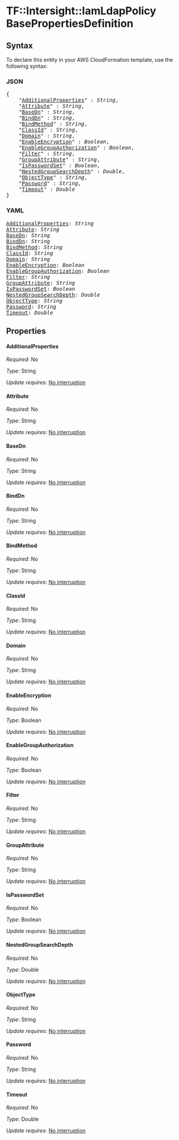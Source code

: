 # TF::Intersight::IamLdapPolicy BasePropertiesDefinition

## Syntax

To declare this entity in your AWS CloudFormation template, use the following syntax:

### JSON

<pre>
{
    "<a href="#additionalproperties" title="AdditionalProperties">AdditionalProperties</a>" : <i>String</i>,
    "<a href="#attribute" title="Attribute">Attribute</a>" : <i>String</i>,
    "<a href="#basedn" title="BaseDn">BaseDn</a>" : <i>String</i>,
    "<a href="#binddn" title="BindDn">BindDn</a>" : <i>String</i>,
    "<a href="#bindmethod" title="BindMethod">BindMethod</a>" : <i>String</i>,
    "<a href="#classid" title="ClassId">ClassId</a>" : <i>String</i>,
    "<a href="#domain" title="Domain">Domain</a>" : <i>String</i>,
    "<a href="#enableencryption" title="EnableEncryption">EnableEncryption</a>" : <i>Boolean</i>,
    "<a href="#enablegroupauthorization" title="EnableGroupAuthorization">EnableGroupAuthorization</a>" : <i>Boolean</i>,
    "<a href="#filter" title="Filter">Filter</a>" : <i>String</i>,
    "<a href="#groupattribute" title="GroupAttribute">GroupAttribute</a>" : <i>String</i>,
    "<a href="#ispasswordset" title="IsPasswordSet">IsPasswordSet</a>" : <i>Boolean</i>,
    "<a href="#nestedgroupsearchdepth" title="NestedGroupSearchDepth">NestedGroupSearchDepth</a>" : <i>Double</i>,
    "<a href="#objecttype" title="ObjectType">ObjectType</a>" : <i>String</i>,
    "<a href="#password" title="Password">Password</a>" : <i>String</i>,
    "<a href="#timeout" title="Timeout">Timeout</a>" : <i>Double</i>
}
</pre>

### YAML

<pre>
<a href="#additionalproperties" title="AdditionalProperties">AdditionalProperties</a>: <i>String</i>
<a href="#attribute" title="Attribute">Attribute</a>: <i>String</i>
<a href="#basedn" title="BaseDn">BaseDn</a>: <i>String</i>
<a href="#binddn" title="BindDn">BindDn</a>: <i>String</i>
<a href="#bindmethod" title="BindMethod">BindMethod</a>: <i>String</i>
<a href="#classid" title="ClassId">ClassId</a>: <i>String</i>
<a href="#domain" title="Domain">Domain</a>: <i>String</i>
<a href="#enableencryption" title="EnableEncryption">EnableEncryption</a>: <i>Boolean</i>
<a href="#enablegroupauthorization" title="EnableGroupAuthorization">EnableGroupAuthorization</a>: <i>Boolean</i>
<a href="#filter" title="Filter">Filter</a>: <i>String</i>
<a href="#groupattribute" title="GroupAttribute">GroupAttribute</a>: <i>String</i>
<a href="#ispasswordset" title="IsPasswordSet">IsPasswordSet</a>: <i>Boolean</i>
<a href="#nestedgroupsearchdepth" title="NestedGroupSearchDepth">NestedGroupSearchDepth</a>: <i>Double</i>
<a href="#objecttype" title="ObjectType">ObjectType</a>: <i>String</i>
<a href="#password" title="Password">Password</a>: <i>String</i>
<a href="#timeout" title="Timeout">Timeout</a>: <i>Double</i>
</pre>

## Properties

#### AdditionalProperties

_Required_: No

_Type_: String

_Update requires_: [No interruption](https://docs.aws.amazon.com/AWSCloudFormation/latest/UserGuide/using-cfn-updating-stacks-update-behaviors.html#update-no-interrupt)

#### Attribute

_Required_: No

_Type_: String

_Update requires_: [No interruption](https://docs.aws.amazon.com/AWSCloudFormation/latest/UserGuide/using-cfn-updating-stacks-update-behaviors.html#update-no-interrupt)

#### BaseDn

_Required_: No

_Type_: String

_Update requires_: [No interruption](https://docs.aws.amazon.com/AWSCloudFormation/latest/UserGuide/using-cfn-updating-stacks-update-behaviors.html#update-no-interrupt)

#### BindDn

_Required_: No

_Type_: String

_Update requires_: [No interruption](https://docs.aws.amazon.com/AWSCloudFormation/latest/UserGuide/using-cfn-updating-stacks-update-behaviors.html#update-no-interrupt)

#### BindMethod

_Required_: No

_Type_: String

_Update requires_: [No interruption](https://docs.aws.amazon.com/AWSCloudFormation/latest/UserGuide/using-cfn-updating-stacks-update-behaviors.html#update-no-interrupt)

#### ClassId

_Required_: No

_Type_: String

_Update requires_: [No interruption](https://docs.aws.amazon.com/AWSCloudFormation/latest/UserGuide/using-cfn-updating-stacks-update-behaviors.html#update-no-interrupt)

#### Domain

_Required_: No

_Type_: String

_Update requires_: [No interruption](https://docs.aws.amazon.com/AWSCloudFormation/latest/UserGuide/using-cfn-updating-stacks-update-behaviors.html#update-no-interrupt)

#### EnableEncryption

_Required_: No

_Type_: Boolean

_Update requires_: [No interruption](https://docs.aws.amazon.com/AWSCloudFormation/latest/UserGuide/using-cfn-updating-stacks-update-behaviors.html#update-no-interrupt)

#### EnableGroupAuthorization

_Required_: No

_Type_: Boolean

_Update requires_: [No interruption](https://docs.aws.amazon.com/AWSCloudFormation/latest/UserGuide/using-cfn-updating-stacks-update-behaviors.html#update-no-interrupt)

#### Filter

_Required_: No

_Type_: String

_Update requires_: [No interruption](https://docs.aws.amazon.com/AWSCloudFormation/latest/UserGuide/using-cfn-updating-stacks-update-behaviors.html#update-no-interrupt)

#### GroupAttribute

_Required_: No

_Type_: String

_Update requires_: [No interruption](https://docs.aws.amazon.com/AWSCloudFormation/latest/UserGuide/using-cfn-updating-stacks-update-behaviors.html#update-no-interrupt)

#### IsPasswordSet

_Required_: No

_Type_: Boolean

_Update requires_: [No interruption](https://docs.aws.amazon.com/AWSCloudFormation/latest/UserGuide/using-cfn-updating-stacks-update-behaviors.html#update-no-interrupt)

#### NestedGroupSearchDepth

_Required_: No

_Type_: Double

_Update requires_: [No interruption](https://docs.aws.amazon.com/AWSCloudFormation/latest/UserGuide/using-cfn-updating-stacks-update-behaviors.html#update-no-interrupt)

#### ObjectType

_Required_: No

_Type_: String

_Update requires_: [No interruption](https://docs.aws.amazon.com/AWSCloudFormation/latest/UserGuide/using-cfn-updating-stacks-update-behaviors.html#update-no-interrupt)

#### Password

_Required_: No

_Type_: String

_Update requires_: [No interruption](https://docs.aws.amazon.com/AWSCloudFormation/latest/UserGuide/using-cfn-updating-stacks-update-behaviors.html#update-no-interrupt)

#### Timeout

_Required_: No

_Type_: Double

_Update requires_: [No interruption](https://docs.aws.amazon.com/AWSCloudFormation/latest/UserGuide/using-cfn-updating-stacks-update-behaviors.html#update-no-interrupt)

